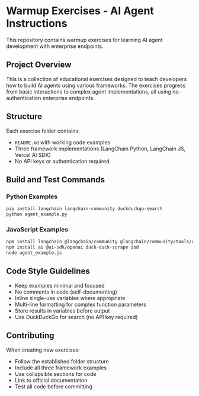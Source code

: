 # Warmup Exercises - AI Agent Instructions

This repository contains warmup exercises for learning AI agent development with enterprise endpoints.

## Project Overview

This is a collection of educational exercises designed to teach developers how to build AI agents using various frameworks. The exercises progress from basic interactions to complex agent implementations, all using no-authentication enterprise endpoints.

## Structure

Each exercise folder contains:
- `README.md` with working code examples
- Three framework implementations (LangChain Python, LangChain JS, Vercel AI SDK)
- No API keys or authentication required

## Build and Test Commands

### Python Examples
```bash
pip install langchain langchain-community duckduckgo-search
python agent_example.py
```

### JavaScript Examples
```bash
npm install langchain @langchain/community @langchain/community/tools/duckduckgo_search
npm install ai @ai-sdk/openai duck-duck-scrape zod
node agent_example.js
```

## Code Style Guidelines

- Keep examples minimal and focused
- No comments in code (self-documenting)
- Inline single-use variables where appropriate
- Multi-line formatting for complex function parameters
- Store results in variables before output
- Use DuckDuckGo for search (no API key required)

## Contributing

When creating new exercises:
- Follow the established folder structure
- Include all three framework examples
- Use collapsible sections for code
- Link to official documentation
- Test all code before committing
